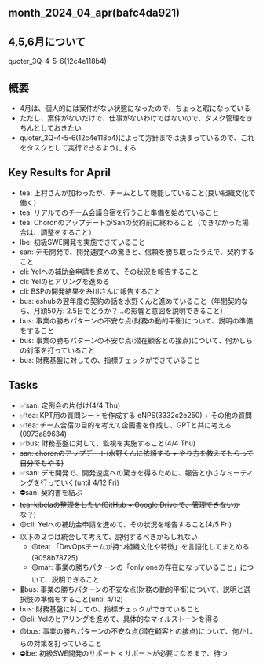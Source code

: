 month_2024_04_apr(bafc4da921)
---

## 4,5,6月について
quoter_3Q-4-5-6(12c4e118b4)

## 概要
- 4月は、個人的には案件がない状態になったので、ちょっと暇になっている
- ただし、案件がないだけで、仕事がないわけではないので、タスク管理をきちんとしておきたい
- quoter_3Q-4-5-6(12c4e118b4)によって方針までは決まっているので、これをタスクとして実行できるようにする

## Key Results for April
- tea: 上村さんが加わったが、チームとして機能していること(良い組織文化で働く)
- tea: リアルでのチーム会議合宿を行うこと準備を始めていること
- tea: ChoronのアップデートがSanの契約前に終わること（できなかった場合は、調整をすること）
- lbe: 初級SWE開発を実施できていること
- san: デモ開発で、開発速度への驚きと、信頼を勝ち取ったうえで、契約すること
- cli: Yelへの補助金申請を進めて、その状況を報告すること
- cli: Yelのヒアリングを進める
- cli: BSPの開発結果を糸川さんに報告すること
- bus: eshubの翌年度の契約の話を水野くんと進めていること（年間契約なら、月額50万: 2.5日でどうか？...の影響と意図を説明できること）
- bus: 事業の勝ちパターンの不安な点(財務の動的平衡)について、説明の準備をすること
- bus: 事業の勝ちパターンの不安な点(潜在顧客との接点)について、何かしらの対策を打っていること
- bus: 財務基盤に対しての、指標チェックができていること

## Tasks
- ✅san: 定例会の片付け(4/4 Thu)
- ✅tea: KPT用の質問シートを作成する eNPS(3332c2e250) + その他の質問
- ✅tea: チーム合宿の目的を考えて企画書を作成し、GPTと共に考える(0973a89634)
- ✅bus: 財務基盤に対して、監視を実施すること(4/4 Thu)
- ~~san: choronのアップデート(水野くんに依頼する + やり方を教えてもらって自分でもやる)~~
- ✅san: デモ開発で、開発速度への驚きを得るために、報告と小さなミーティングを行っていく(until 4/12 Fri)
- ⛔️san: 契約書を結ぶ
- ~~tea: kibelaの整理をしたい(GitHub + Google Drive で、管理できないかな？)~~
- 🟡cli: Yelへの補助金申請を進めて、その状況を報告すること(4/5 Fri)
- 以下の２つは統合して考えて、説明するべきかもしれない
  - 🟡tea: 「DevOpsチームが持つ組織文化や特徴」を言語化してまとめる(9058b78725)
  - 🟡mar: 事業の勝ちパターンの「only oneの存在になっていること」について、説明できること
- 👑bus: 事業の勝ちパターンの不安な点(財務の動的平衡)について、説明と選択肢の準備をすること(until 4/12)
- bus: 財務基盤に対しての、指標チェックができていること
- 🟡cli: Yelのヒアリングを進めて、具体的なマイルストーンを得る
- 🟡bus: 事業の勝ちパターンの不安な点(潜在顧客との接点)について、何かしらの対策を打っていること
- ⛔️lbe: 初級SWE開発のサポート < サポートが必要になるまで、待つ
